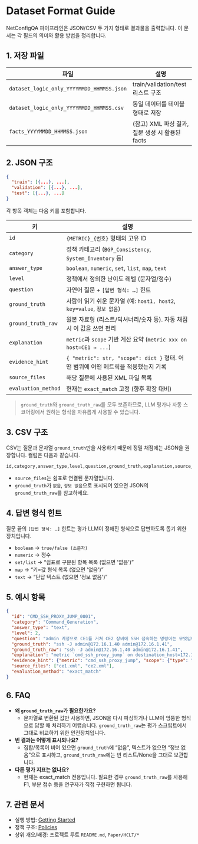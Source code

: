 # Dataset Format Guide

NetConfigQA 파이프라인은 JSON/CSV 두 가지 형태로 결과물을 출력합니다. 이 문서는 각 필드의 의미와 활용 방법을 정리합니다.

## 1. 저장 파일
| 파일 | 설명 |
| --- | --- |
| `dataset_logic_only_YYYYMMDD_HHMMSS.json` | train/validation/test 리스트 구조 |
| `dataset_logic_only_YYYYMMDD_HHMMSS.csv` | 동일 데이터를 테이블 형태로 저장 |
| `facts_YYYYMMDD_HHMMSS.json` | (참고) XML 파싱 결과, 질문 생성 시 활용된 facts |

## 2. JSON 구조
```json
{
  "train": [{...}, ...],
  "validation": [{...}, ...],
  "test": [{...}, ...]
}
```
각 항목 객체는 다음 키를 포함합니다.

| 키 | 설명 |
| --- | --- |
| `id` | `{METRIC}_{번호}` 형태의 고유 ID |
| `category` | 정책 카테고리 (`BGP_Consistency`, `System_Inventory` 등) |
| `answer_type` | `boolean`, `numeric`, `set`, `list`, `map`, `text` |
| `level` | 정책에서 정의한 난이도 레벨 (문자열/정수) |
| `question` | 자연어 질문 + `[답변 형식: …]` 힌트 |
| `ground_truth` | 사람이 읽기 쉬운 문자열 (예: `host1, host2`, `key=value`, `정보 없음`) |
| `ground_truth_raw` | 원본 자료형 (리스트/딕셔너리/숫자 등). 자동 채점 시 이 값을 쓰면 편리 |
| `explanation` | `metric`과 `scope` 기반 계산 요약 (`metric xxx on host=CE1 → ...`) |
| `evidence_hint` | `{ "metric": str, "scope": dict }` 형태. 어떤 범위에 어떤 메트릭을 적용했는지 기록 |
| `source_files` | 해당 질문에 사용된 XML 파일 목록 |
| `evaluation_method` | 현재는 `exact_match` 고정 (향후 확장 대비) |

> `ground_truth`와 `ground_truth_raw`를 모두 보존하므로, LLM 평가나 자동 스코어링에서 원하는 형식을 자유롭게 사용할 수 있습니다.

## 3. CSV 구조
CSV는 질문과 문자열 `ground_truth`만을 사용하기 때문에 정밀 채점에는 JSON을 권장합니다. 컬럼은 다음과 같습니다.

```
id,category,answer_type,level,question,ground_truth,explanation,source_files
```

- `source_files`는 쉼표로 연결된 문자열입니다.
- `ground_truth`가 `없음`, `정보 없음`으로 표시되어 있으면 JSON의 `ground_truth_raw`를 참고하세요.

## 4. 답변 형식 힌트
질문 끝의 `[답변 형식: …]` 힌트는 평가 LLM이 정해진 형식으로 답변하도록 돕기 위한 장치입니다.
- `boolean` → `true/false (소문자)`
- `numeric` → 정수
- `set/list` → “쉼표로 구분된 항목 목록 (없으면 '없음')”
- `map` → “키=값 형식 목록 (없으면 '없음')”
- `text` → “단답 텍스트 (없으면 '정보 없음')”

## 5. 예시 항목
```json
{
  "id": "CMD_SSH_PROXY_JUMP_0001",
  "category": "Command_Generation",
  "answer_type": "text",
  "level": 2,
  "question": "admin 계정으로 CE1를 거쳐 CE2 장비에 SSH 접속하는 명령어는 무엇입니까?\n[답변 형식: 단답 텍스트 (없으면 '정보 없음')]",
  "ground_truth": "ssh -J admin@172.16.1.40 admin@172.16.1.41",
  "ground_truth_raw": "ssh -J admin@172.16.1.40 admin@172.16.1.41",
  "explanation": "metric `cmd_ssh_proxy_jump` on destination_host=172.16.1.41, hosts=['CE1', 'CE2'], jump_host=172.16.1.40, type=DEVICE → ssh -J admin@172.16.1.40 admin@172.16.1.41",
  "evidence_hint": {"metric": "cmd_ssh_proxy_jump", "scope": {"type": "DEVICE", "host": "CE2", "destination_host": "172.16.1.41", "jump_host": "172.16.1.40", "hosts": ["CE1", "CE2"], "user": "admin"}},
  "source_files": ["ce1.xml", "ce2.xml"],
  "evaluation_method": "exact_match"
}
```

## 6. FAQ
- **왜 `ground_truth_raw`가 필요한가요?**
  - 문자열로 변환된 값만 사용하면, JSON을 다시 파싱하거나 LLM이 엉뚱한 형식으로 답할 때 처리하기 어렵습니다. `ground_truth_raw`는 평가 스크립트에서 그대로 비교하기 위한 안전장치입니다.
- **빈 결과는 어떻게 표시되나요?**
  - 집합/목록이 비어 있으면 `ground_truth`에 “없음”, 텍스트가 없으면 “정보 없음”으로 표시하고, `ground_truth_raw`에는 빈 리스트/None을 그대로 보관합니다.
- **다른 평가 지표는 없나요?**
  - 현재는 exact_match 전용입니다. 필요한 경우 `ground_truth_raw`를 사용해 F1, 부분 점수 등을 연구자가 직접 구현하면 됩니다.

## 7. 관련 문서
- 실행 방법: [Getting Started](Getting_Started.md)
- 정책 구조: [Policies](Policies.md)
- 상위 개요/배경: 프로젝트 루트 `README.md`, `Paper/HCLT/*`
